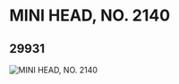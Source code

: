 # MINI HEAD, NO. 2140
## 29931
![MINI HEAD, NO. 2140](https://lc-www-live-s.legocdn.com/media/bricks/5/2/6176444.jpg)